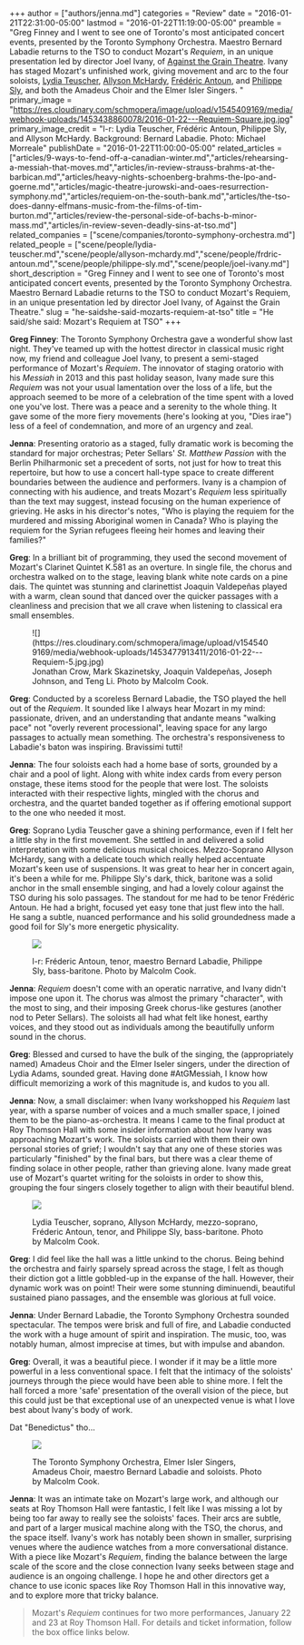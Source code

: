 +++
author = ["authors/jenna.md"]
categories = "Review"
date = "2016-01-21T22:31:00-05:00"
lastmod = "2016-01-22T11:19:00-05:00"
preamble = "Greg Finney and I went to see one of Toronto's most anticipated concert events, presented by the Toronto Symphony Orchestra. Maestro Bernard Labadie returns to the TSO to conduct Mozart's *Requiem*, in an unique presentation led by director Joel Ivany, of [Against the Grain Theatre](/scene/companies/against-the-grain-theatre/). Ivany has staged Mozart's unfinished work, giving movement and arc to the four soloists, [Lydia Teuscher](/scene/people/lydia-teuscher/), [Allyson McHardy](/scene/people/allyson-mchardy/), [Frédéric Antoun](/scene/people/frederic-antoun/), and [Philippe Sly](/scene/people/philippe-sly/), and both the Amadeus Choir and the Elmer Isler Singers. "
primary_image = "https://res.cloudinary.com/schmopera/image/upload/v1545409169/media/webhook-uploads/1453438860078/2016-01-22---Requiem-Square.jpg.jpg"
primary_image_credit = "l-r: Lydia Teuscher, Frédéric Antoun, Philippe Sly, and Allyson McHardy. Background: Bernard Labadie. Photo: Michael Morreale"
publishDate = "2016-01-22T11:00:00-05:00"
related_articles = ["articles/9-ways-to-fend-off-a-canadian-winter.md","articles/rehearsing-a-messiah-that-moves.md","articles/in-review-strauss-brahms-at-the-barbican.md","articles/heavy-nights-schoenberg-brahms-the-lpo-and-goerne.md","articles/magic-theatre-jurowski-and-oaes-resurrection-symphony.md","articles/requiem-on-the-south-bank.md","articles/the-tso-does-danny-elfmans-music-from-the-films-of-tim-burton.md","articles/review-the-personal-side-of-bachs-b-minor-mass.md","articles/in-review-seven-deadly-sins-at-tso.md"]
related_companies = ["scene/companies/toronto-symphony-orchestra.md"]
related_people = ["scene/people/lydia-teuscher.md","scene/people/allyson-mchardy.md","scene/people/frdric-antoun.md","scene/people/philippe-sly.md","scene/people/joel-ivany.md"]
short_description = "Greg Finney and I went to see one of Toronto&#039;s most anticipated concert events, presented by the Toronto Symphony Orchestra. Maestro Bernard Labadie returns to the TSO to conduct Mozart&#039;s Requiem, in an unique presentation led by director Joel Ivany, of Against the Grain Theatre."
slug = "he-saidshe-said-mozarts-requiem-at-tso"
title = "He said/she said: Mozart&#039;s Requiem at TSO"
+++

**Greg Finney**: The Toronto Symphony Orchestra gave a wonderful show last night. They've teamed up with the hottest director in classical music right now, my friend and colleague Joel Ivany, to present a semi-staged performance of Mozart's *Requiem*. The innovator of staging oratorio with his *Messiah* in 2013 and this past holiday season, Ivany made sure this *Requiem* was not your usual lamentation over the loss of a life, but the approach seemed to be more of a celebration of the time spent with a loved one you've lost. There was a peace and a serenity to the whole thing. It gave some of the more fiery movements (here's looking at you, "Dies irae") less of a feel of condemnation, and more of an urgency and zeal.

**Jenna**: Presenting oratorio as a staged, fully dramatic work is becoming the standard for major orchestras; Peter Sellars' *St. Matthew Passion* with the Berlin Philharmonic set a precedent of sorts, not just for how to treat this repertoire, but how to use a concert hall-type space to create different boundaries between the audience and performers. Ivany is a champion of connecting with his audience, and treats Mozart's *Requiem* less spiritually than the text may suggest, instead focusing on the human experience of grieving. He asks in his director's notes, "Who is playing the requiem for the murdered and missing Aboriginal women in Canada? Who is playing the requiem for the Syrian refugees fleeing heir homes and leaving their families?"

**Greg**: In a brilliant bit of programming, they used the second movement of Mozart's Clarinet Quintet K.581 as an overture. In single file, the chorus and orchestra walked on to the stage, leaving blank white note cards on a pine dais. The quintet was stunning and clarinettist Joaquin Valdepeñas played with a warm, clean sound that danced over the quicker passages with a cleanliness and precision that we all crave when listening to classical era small ensembles. 

<figure data-type="image">![](https://res.cloudinary.com/schmopera/image/upload/v1545409169/media/webhook-uploads/1453477913411/2016-01-22---Requiem-5.jpg.jpg)
<figcaption>Jonathan Crow, Mark Skazinetsky, Joaquin Valdepeñas, Joseph Johnson, and Teng Li. Photo by Malcolm Cook.</figcaption>
</figure>

**Greg**: Conducted by a scoreless Bernard Labadie, the TSO played the hell out of the *Requiem*. It sounded like I always hear Mozart in my mind: passionate, driven, and an understanding that andante means "walking pace" not "overly reverent processional", leaving space for any largo passages to actually mean something. The orchestra's responsiveness to Labadie's baton was inspiring. Bravissimi tutti!

**Jenna**: The four soloists each had a home base of sorts, grounded by a chair and a pool of light. Along with white index cards from every person onstage, these items stood for the people that were lost. The soloists interacted with their respective lights, mingled with the chorus and orchestra, and the quartet banded together as if offering emotional support to the one who needed it most.

**Greg**: Soprano Lydia Teuscher gave a shining performance, even if I felt her a little shy in the first movement. She settled in and delivered a solid interpretation with some delicious musical choices. Mezzo-Soprano Allyson McHardy, sang with a delicate touch which really helped accentuate Mozart's keen use of suspensions. It was great to hear her in concert again, it's been a while for me. Philippe Sly's dark, thick, baritone was a solid anchor in the small ensemble singing, and had a lovely colour against the TSO during his solo passages. The standout for me had to be tenor Frédéric Antoun. He had a bright, focused yet easy tone that just flew into the hall. He sang a subtle, nuanced performance and his solid groundedness made a good foil for Sly's more energetic physicality.

<figure data-type="image">

![](https://res.cloudinary.com/schmopera/image/upload/v1545409169/media/webhook-uploads/1453439025144/2016-01-22---Requiem-2.jpg.jpg)
<figcaption>l-r: Fréderic Antoun, tenor, maestro Bernard Labadie, Philippe Sly, bass-baritone. Photo by Malcolm Cook.</figcaption>
</figure>

**Jenna**: *Requiem* doesn't come with an operatic narrative, and Ivany didn't impose one upon it. The chorus was almost the primary "character", with the most to sing, and their imposing Greek chorus-like gestures (another nod to Peter Sellars). The soloists all had what felt like honest, earthy voices, and they stood out as individuals among the beautifully unform sound in the chorus.

**Greg**: Blessed and cursed to have the bulk of the singing, the (appropriately named) Amadeus Choir and the Elmer Iseler singers, under the direction of Lydia Adams, sounded great. Having done #AtGMessiah, I know how difficult memorizing a work of this magnitude is, and kudos to you all.

**Jenna**: Now, a small disclaimer: when Ivany workshopped his *Requiem* last year, with a sparse number of voices and a much smaller space, I joined them to be the piano-as-orchestra. It means I came to the final product at Roy Thomson Hall with some insider information about how Ivany was approaching Mozart's work. The soloists carried with them their own personal stories of grief; I wouldn't say that any one of these stories was particularly "finished" by the final bars, but there was a clear theme of finding solace in other people, rather than grieving alone. Ivany made great use of Mozart's quartet writing for the soloists in order to show this, grouping the four singers closely together to align with their beautiful blend.

<figure data-type="image">

![](https://res.cloudinary.com/schmopera/image/upload/v1545409169/media/webhook-uploads/1453439057017/2016-01-22---Requiem-3.jpg.jpg)
<figcaption>Lydia Teuscher, soprano, Allyson McHardy, mezzo-soprano, Fréderic Antoun, tenor, and Philippe Sly, bass-baritone. Photo by Malcolm Cook.</figcaption>
</figure>

**Greg**: I did feel like the hall was a little unkind to the chorus. Being behind the orchestra and fairly sparsely spread across the stage, I felt as though their diction got a little gobbled-up in the expanse of the hall. However, their dynamic work was on point! Their were some stunning diminuendi, beautiful sustained piano passages, and the ensemble was glorious at full voice.

**Jenna**: Under Bernard Labadie, the Toronto Symphony Orchestra sounded spectacular. The tempos were brisk and full of fire, and Labadie conducted the work with a huge amount of spirit and inspiration. The music, too, was notably human, almost imprecise at times, but with impulse and abandon.

**Greg**: Overall, it was a beautiful piece. I wonder if it may be a little more powerful in a less conventional space. I felt that the intimacy of the soloists' journeys through the piece would have been able to shine more. I felt the hall forced a more 'safe' presentation of the overall vision of the piece, but this could just be that exceptional use of an unexpected venue is what I love best about Ivany's body of work.

Dat "Benedictus" tho...

<figure data-type="image">

![](https://res.cloudinary.com/schmopera/image/upload/v1545409169/media/webhook-uploads/1453439007140/2016-01-22---Requiem1.jpg.jpg)
<figcaption>The Toronto Symphony Orchestra, Elmer Isler Singers, Amadeus Choir, maestro Bernard Labadie and soloists. Photo by Malcolm Cook.</figcaption>
</figure>

**Jenna**: It was an intimate take on Mozart's large work, and although our seats at Roy Thomson Hall were fantastic, I felt like I was missing a lot by being too far away to really see the soloists' faces. Their arcs are subtle, and part of a larger musical machine along with the TSO, the chorus, and the space itself. Ivany's work has notably been shown in smaller, surprising venues where the audience watches from a more conversational distance. With a piece like Mozart's *Requiem*, finding the balance between the large scale of the score and the close connection Ivany seeks between stage and audience is an ongoing challenge. I hope he and other directors get a chance to use iconic spaces like Roy Thomson Hall in this innovative way, and to explore more that tricky balance.

>Mozart's *Requiem* continues for two more performances, January 22 and 23 at Roy Thomson Hall. For details and ticket information, follow the box office links below.

